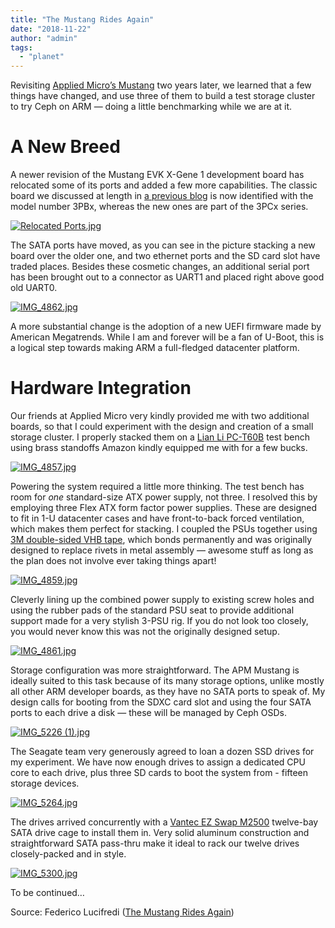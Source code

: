 ```yaml
---
title: "The Mustang Rides Again"
date: "2018-11-22"
author: "admin"
tags: 
  - "planet"
---
```


Revisiting [Applied Micro’s Mustang](https://f2.svbtle.com/arm-64-bit-walkthrough-of-the-mustang) two years later, we learned that a few things have changed, and use three of them to build a test storage cluster to try Ceph on ARM — doing a little benchmarking while we are at it.

# A New Breed

A newer revision of the Mustang EVK X-Gene 1 development board has relocated some of its ports and added a few more capabilities. The classic board we discussed at length in [a previous blog](https://f2.svbtle.com/arm-64-bit-walkthrough-of-the-mustang) is now identified with the model number 3PBx, whereas the new ones are part of the 3PCx series.

[![Relocated Ports.jpg](images/1sqbmdxn6ec4pg_small.jpg)](https://svbtleusercontent.com/1sqbmdxn6ec4pg.jpg)

The SATA ports have moved, as you can see in the picture stacking a new board over the older one, and two ethernet ports and the SD card slot have traded places. Besides these cosmetic changes, an additional serial port has been brought out to a connector as UART1 and placed right above good old UART0.

[![IMG_4862.jpg](images/kvcqxct8z52qw_small.jpg)](https://svbtleusercontent.com/kvcqxct8z52qw.jpg)

A more substantial change is the adoption of a new UEFI firmware made by American Megatrends. While I am and forever will be a fan of U-Boot, this is a logical step towards making ARM a full-fledged datacenter platform.

# Hardware Integration

Our friends at Applied Micro very kindly provided me with two additional boards, so that I could experiment with the design and creation of a small storage cluster. I properly stacked them on a [Lian Li PC-T60B](http://www.lian-li.com/en/dt_portfolio/pc-t60/) test bench using brass standoffs Amazon kindly equipped me with for a few bucks.

[![IMG_4857.jpg](images/30jjfw0gaekew_small.jpg)](https://svbtleusercontent.com/30jjfw0gaekew.jpg)

Powering the system required a little more thinking. The test bench has room for _one_ standard-size ATX power supply, not three. I resolved this by employing three Flex ATX form factor power supplies. These are designed to fit in 1-U datacenter cases and have front-to-back forced ventilation, which makes them perfect for stacking. I coupled the PSUs together using [3M double-sided VHB tape](http://www.3m.com/3M/en_US/company-us/all-3m-products/%7E/All-3M-Products/Adhesives-Tapes/Industrial-Adhesives-and-Tapes/Double-Sided-Bonding-Tapes/3M-VHB-Tapes/), which bonds permanently and was originally designed to replace rivets in metal assembly — awesome stuff as long as the plan does not involve ever taking things apart!

[![IMG_4859.jpg](images/p8jmmxa52zq31q_small.jpg)](https://svbtleusercontent.com/p8jmmxa52zq31q.jpg)

Cleverly lining up the combined power supply to existing screw holes and using the rubber pads of the standard PSU seat to provide additional support made for a very stylish 3-PSU rig. If you do not look too closely, you would never know this was not the originally designed setup.

[![IMG_4861.jpg](images/2gy8qfghla3bdg_small.jpg)](https://svbtleusercontent.com/2gy8qfghla3bdg.jpg)

Storage configuration was more straightforward. The APM Mustang is ideally suited to this task because of its many storage options, unlike mostly all other ARM developer boards, as they have no SATA ports to speak of. My design calls for booting from the SDXC card slot and using the four SATA ports to each drive a disk — these will be managed by Ceph OSDs.

[![IMG_5226 (1).jpg](images/f0ojb0ehprx9uq_small.jpg)](https://svbtleusercontent.com/f0ojb0ehprx9uq.jpg)

The Seagate team very generously agreed to loan a dozen SSD drives for my experiment. We have now enough drives to assign a dedicated CPU core to each drive, plus three SD cards to boot the system from - fifteen storage devices.

[![IMG_5264.jpg](images/kyvlyx90gt4zg_small.jpg)](https://svbtleusercontent.com/kyvlyx90gt4zg.jpg)

The drives arrived concurrently with a [Vantec EZ Swap M2500](http://www.vantecusa.com/products_detail.php?p_id=190&p_name=EZ+Swap+M2500+Series+-+2.5%22+Mobile+Rack+%288+Bay%29&pc_id=7&pc_name=Mobile+rack&pt_id=2&pt_name=Hard+Drive+Accessories) twelve-bay SATA drive cage to install them in. Very solid aluminum construction and straightforward SATA pass-thru make it ideal to rack our twelve drives closely-packed and in style.

[![IMG_5300.jpg](images/qytivdb33c3xiw_small.jpg)](https://svbtleusercontent.com/qytivdb33c3xiw.jpg)

To be continued…

Source: Federico Lucifredi ([The Mustang Rides Again](https://f2.svbtle.com/return-of-the-mustangs))
